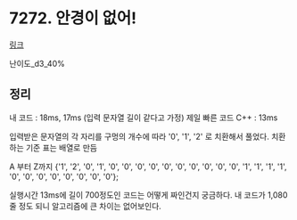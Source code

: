 # 7272. 안경이 없어!

[링크](https://swexpertacademy.com/main/code/problem/problemDetail.do?contestProbId=AWl0ZQ8qn7UDFAXz&categoryId=AWl0ZQ8qn7UDFAXz&categoryType=CODE)

난이도\_d3_40%

## 정리

내 코드 : 18ms, 17ms (입력 문자열 길이 같다고 가정)
제일 빠른 코드 C++ : 13ms

입력받은 문자열의 각 자리를 구멍의 개수에 따라 '0', '1', '2' 로 치환해서 풀었다.
치환하는 기준 표는 배열로 만듬

A 부터 Z까지
{'1', '2', '0', '1', '0', '0', '0', '0', '0', '0', '0', '0', '0', '0', '1', '1', '1', '1', '0', '0', '0', '0', '0', '0', '0', '0'};

실행시간 13ms에 길이 700정도인 코드는 어떻게 짜인건지 궁금하다.
내 코드가 1,080줄 정도 되니 알고리즘에 큰 차이는 없어보인다.
